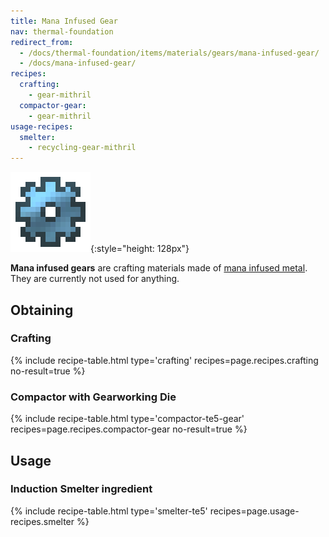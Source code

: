 ```yaml
---
title: Mana Infused Gear
nav: thermal-foundation
redirect_from:
  - /docs/thermal-foundation/items/materials/gears/mana-infused-gear/
  - /docs/mana-infused-gear/
recipes:
  crafting:
    - gear-mithril
  compactor-gear:
    - gear-mithril
usage-recipes:
  smelter:
    - recycling-gear-mithril
---
```


![Mana infused gear](/assets/images/thermal-foundation/gear-mithril.png){:style="height: 128px"}


**Mana infused gears** are crafting materials made of [mana infused
metal](/docs/thermal-foundation/mana-infused-ingot/). They are currently not used for anything.


Obtaining
---------

### Crafting
{% include recipe-table.html type='crafting' recipes=page.recipes.crafting no-result=true %}

### Compactor with Gearworking Die
{% include recipe-table.html type='compactor-te5-gear' recipes=page.recipes.compactor-gear no-result=true %}


Usage
-----

### Induction Smelter ingredient
{% include recipe-table.html type='smelter-te5' recipes=page.usage-recipes.smelter %}
